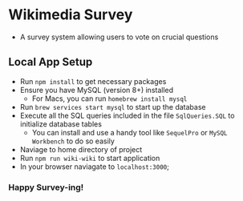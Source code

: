 # Wikimedia Survey
- A survey system allowing users to vote on crucial questions

## Local App Setup

- Run `npm install` to get necessary packages
- Ensure you have MySQL (version 8+) installed
	- For Macs, you can run `homebrew install mysql`
- Run `brew services start mysql` to start up the database
- Execute all the SQL queries included in the file `SqlQueries.SQL` to initialize database tables
	- You can install and use a handy tool like `SequelPro` or `MySQL Workbench` to do so easily
- Naviage to home directory of project
- Run `npm run wiki-wiki` to start application
- In your browser naviagate to `localhost:3000`;

### Happy Survey-ing!
